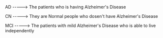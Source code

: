 AD -----> The patients who is having Alzheimer's Disease

CN -----> They are Normal people who dosen't have Alzheimer's Disease

MCI -----> The patients with mild Alzheimer's Disease who is able to live independently